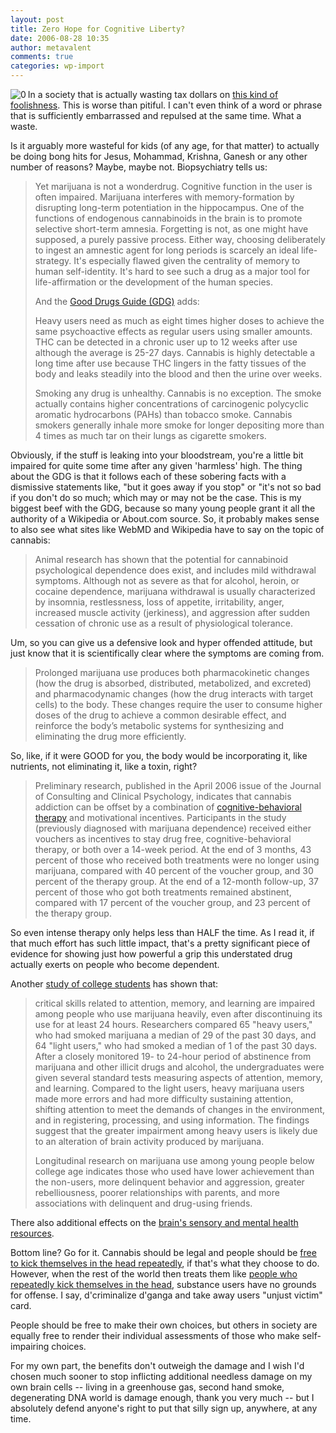 ```yaml
---
layout: post
title: Zero Hope for Cognitive Liberty?
date: 2006-08-28 10:35
author: metavalent
comments: true
categories: wp-import
---
```

<!--Lead Photo --><a href="http://metavalent.info/images/bonghits.4jesus.jpg"><img src="http://metavalent.info/images/bonghits.4jesus.jpg" align="left" border="0" alt="0" /></a><!-- Commentary -->In a society that is actually wasting tax dollars on <a href="http://blogs.wsj.com/washwire/2006/08/27/from-cigars-to-bongs/">this kind of foolishness</a>.  This is worse than pitiful.  I can't even think of a word or phrase that is sufficiently embarrassed and repulsed at the same time.  What a waste.

Is it arguably more wasteful for kids (of any age, for that matter) to actually be doing bong hits for Jesus, Mohammad, Krishna, Ganesh or any other number of reasons?    Maybe, maybe not.  Biopsychiatry tells us:<blockquote>Yet marijuana is not a wonderdrug. Cognitive function in the user is often impaired. Marijuana interferes with memory-formation by disrupting long-term potentiation in the hippocampus. One of the functions of endogenous cannabinoids in the brain is to promote selective short-term amnesia. Forgetting is not, as one might have supposed, a purely passive process. Either way, choosing deliberately to ingest an amnestic agent for long periods is scarcely an ideal life-strategy. It's especially flawed given the centrality of memory to human self-identity. It's hard to see such a drug as a major tool for life-affirmation or the development of the human species.

And the <a href="http://www.thegooddrugsguide.com/cannabis/addiction.htm">Good Drugs Guide (GDG)</a> adds:

Heavy users need as much as eight times higher doses to achieve the same psychoactive effects as regular users using smaller amounts. THC can be detected in a chronic user up to 12 weeks after use although the average is 25-27 days. Cannabis is highly detectable a long time after use because THC lingers in the fatty tissues of the body and leaks steadily into the blood and then the urine over weeks.

Smoking any drug is unhealthy. Cannabis is no exception. The smoke actually contains higher concentrations of carcinogenic polycyclic aromatic hydrocarbons (PAHs) than tobacco smoke. Cannabis smokers generally inhale more smoke for longer depositing more than 4 times as much tar on their lungs as cigarette smokers.</blockquote>Obviously, if the stuff is leaking into your bloodstream, you're a little bit impaired for quite some time after any given 'harmless' high. The thing about the GDG is that it follows each of these sobering facts with a dismissive statements like, "but it goes away if you stop" or "it's not so bad if you don't do so much; which may or may not be the case.  This is my biggest beef with the GDG, because so many young people grant it all the authority of a Wikipedia or About.com source. So, it probably makes sense to also see what sites like WebMD and Wikipedia have to say on the topic of cannabis:<blockquote>Animal research has shown that the potential for cannabinoid psychological dependence does exist, and includes mild withdrawal symptoms. Although not as severe as that for alcohol, heroin, or cocaine dependence, marijuana withdrawal is usually characterized by insomnia, restlessness, loss of appetite, irritability, anger, increased muscle activity (jerkiness), and aggression after sudden cessation of chronic use as a result of physiological tolerance.</blockquote>Um, so you can give us a defensive look and hyper offended attitude, but just know that it is scientifically clear where the symptoms are coming from.<blockquote>Prolonged marijuana use produces both pharmacokinetic changes (how the drug is absorbed, distributed, metabolized, and excreted) and pharmacodynamic changes (how the drug interacts with target cells) to the body. These changes require the user to consume higher doses of the drug to achieve a common desirable effect, and reinforce the body’s metabolic systems for synthesizing and eliminating the drug more efficiently.</blockquote>So, like, if it were GOOD for you, the body would be incorporating it, like nutrients, not eliminating it, like a toxin, right?<blockquote>Preliminary research, published in the April 2006 issue of the Journal of Consulting and Clinical Psychology, indicates that cannabis addiction can be offset by a combination of <a href="http://en.wikipedia.org/wiki/Cognitive_Behavioral_Therapy">cognitive-behavioral therapy</a> and motivational incentives. Participants in the study (previously diagnosed with marijuana dependence) received either vouchers as incentives to stay drug free, cognitive-behavioral therapy, or both over a 14-week period. At the end of 3 months, 43 percent of those who received both treatments were no longer using marijuana, compared with 40 percent of the voucher group, and 30 percent of the therapy group. At the end of a 12-month follow-up, 37 percent of those who got both treatments remained abstinent, compared with 17 percent of the voucher group, and 23 percent of the therapy group.</blockquote>So even intense therapy only helps less than HALF the time.  As I read it, if that much effort has such little impact, that's a pretty significant piece of evidence for showing just how powerful a grip this understated drug actually  exerts on people who become dependent.

Another <a href="http://www.theantidrug.com/drug_info/drug-info-marijuana.asp">study of college students</a> has shown that:<blockquote>critical skills related to attention, memory, and learning are impaired among people who use marijuana heavily, even after discontinuing its use for at least 24 hours. Researchers compared 65 "heavy users," who had smoked marijuana a median of 29 of the past 30 days, and 64 "light users," who had smoked a median of 1 of the past 30 days. After a closely monitored 19- to 24-hour period of abstinence from marijuana and other illicit drugs and alcohol, the undergraduates were given several standard tests measuring aspects of attention, memory, and learning. Compared to the light users, heavy marijuana users made more errors and had more difficulty sustaining attention, shifting attention to meet the demands of changes in the environment, and in registering, processing, and using information. The findings suggest that the greater impairment among heavy users is likely due to an alteration of brain activity produced by marijuana.

Longitudinal research on marijuana use among young people below college age indicates those who used have lower achievement than the non-users, more delinquent behavior and aggression, greater rebelliousness, poorer relationships with parents, and more associations with delinquent and drug-using friends.</blockquote>There also additional effects on the <a href="http://www.theantidrug.com/drug_info/marijuana_mental_health.asp">brain's sensory and mental health resources</a>. 

Bottom line?  Go for it.  Cannabis should be legal and people should be <a href="http://video.google.com/videoplay?docid=-365374112222702799">free to kick themselves in the head repeatedly</a>, if that's what they choose to do.  However, when the rest of the world then treats them like <a href="http://video.google.com/videoplay?docid=-365374112222702799">people who repeatedly kick themselves in the head</a>, substance users have no grounds for offense.  I say, d'criminalize d'ganga and take away users "unjust victim" card.

People should be free to make their own choices, but others in society are equally free to render their individual assessments of those who make self-impairing choices.

For my own part, the benefits don't outweigh the damage and I wish I'd chosen much sooner to stop inflicting additional needless damage on my own brain cells -- living in a greenhouse gas, second hand smoke, degenerating DNA world is damage enough, thank you very much -- but I absolutely defend anyone's right to put that silly sign up, anywhere, at any time.
